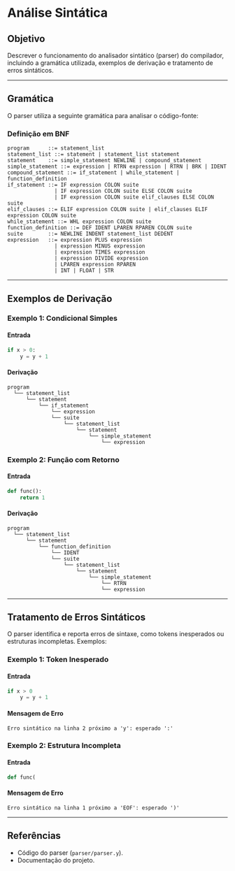 # Análise Sintática

## Objetivo
Descrever o funcionamento do analisador sintático (parser) do compilador, incluindo a gramática utilizada, exemplos de derivação e tratamento de erros sintáticos.

---

## Gramática
O parser utiliza a seguinte gramática para analisar o código-fonte:

### Definição em BNF
```bnf
program      ::= statement_list
statement_list ::= statement | statement_list statement
statement    ::= simple_statement NEWLINE | compound_statement
simple_statement ::= expression | RTRN expression | RTRN | BRK | IDENT
compound_statement ::= if_statement | while_statement | function_definition
if_statement ::= IF expression COLON suite
               | IF expression COLON suite ELSE COLON suite
               | IF expression COLON suite elif_clauses ELSE COLON suite
elif_clauses ::= ELIF expression COLON suite | elif_clauses ELIF expression COLON suite
while_statement ::= WHL expression COLON suite
function_definition ::= DEF IDENT LPAREN RPAREN COLON suite
suite        ::= NEWLINE INDENT statement_list DEDENT
expression   ::= expression PLUS expression
               | expression MINUS expression
               | expression TIMES expression
               | expression DIVIDE expression
               | LPAREN expression RPAREN
               | INT | FLOAT | STR
```

---

## Exemplos de Derivação

### Exemplo 1: Condicional Simples
#### Entrada
```python
if x > 0:
    y = y + 1
```

#### Derivação
```
program
  └── statement_list
      └── statement
          └── if_statement
              └── expression
              └── suite
                  └── statement_list
                      └── statement
                          └── simple_statement
                              └── expression
```

### Exemplo 2: Função com Retorno
#### Entrada
```python
def func():
    return 1
```

#### Derivação
```
program
  └── statement_list
      └── statement
          └── function_definition
              └── IDENT
              └── suite
                  └── statement_list
                      └── statement
                          └── simple_statement
                              └── RTRN
                              └── expression
```

---

## Tratamento de Erros Sintáticos
O parser identifica e reporta erros de sintaxe, como tokens inesperados ou estruturas incompletas. Exemplos:

### Exemplo 1: Token Inesperado
#### Entrada
```python
if x > 0
    y = y + 1
```

#### Mensagem de Erro
```
Erro sintático na linha 2 próximo a 'y': esperado ':'
```

### Exemplo 2: Estrutura Incompleta
#### Entrada
```python
def func(
```

#### Mensagem de Erro
```
Erro sintático na linha 1 próximo a 'EOF': esperado ')'
```

---

## Referências
- Código do parser (`parser/parser.y`).
- Documentação do projeto.

